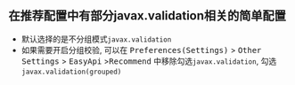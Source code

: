 ## 在推荐配置中有部分javax.validation相关的简单配置

- 默认选择的是不分组模式`javax.validation`
- 如果需要开启分组校验, 可以在 <kbd>Preferences(Settings)</kbd> > <kbd>Other Settings</kbd> > <kbd>EasyApi</kbd> ><kbd>Recommend</kbd> 中移除勾选`javax.validation`, 勾选`javax.validation(grouped)`
